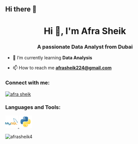 ## Hi there 👋

<h1 align="center">Hi 👋, I'm Afra Sheik</h1>
<h3 align="center">A passionate Data Analyst from Dubai</h3>

- 🌱 I’m currently learning **Data Analysis**

- 📫 How to reach me **afrasheik224@gmail.com**

<h3 align="left">Connect with me:</h3>
<p align="left">
<a href="https://linkedin.com/in/afra sheik" target="blank"><img align="center" src="https://raw.githubusercontent.com/rahuldkjain/github-profile-readme-generator/master/src/images/icons/Social/linked-in-alt.svg" alt="afra sheik" height="30" width="40" /></a>
</p>

<h3 align="left">Languages and Tools:</h3>
<p align="left"> <a href="https://www.mysql.com/" target="_blank" rel="noreferrer"> <img src="https://raw.githubusercontent.com/devicons/devicon/master/icons/mysql/mysql-original-wordmark.svg" alt="mysql" width="40" height="40"/> </a> <a href="https://www.python.org" target="_blank" rel="noreferrer"> <img src="https://raw.githubusercontent.com/devicons/devicon/master/icons/python/python-original.svg" alt="python" width="40" height="40"/> </a> </p>

<p><img align="center" src="https://github-readme-stats.vercel.app/api/top-langs?username=afrasheik4&show_icons=true&locale=en&layout=compact" alt="afrasheik4" /></p>
